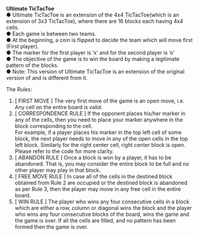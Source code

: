 <b>Ultimate TicTacToe</b> <br/>
● Ultimate TicTacToe is an extension of the 4x4 TicTacToe(which is an extension of 3x3
TicTacToe), where there are 16 blocks each having 4x4 cells.<br/>
● Each game is between two teams.<br/>
● At the beginning, a coin is flipped to decide the team which will move first (First player).<br/>
● The marker for the first player is ‘x’ and for the second player is ‘o’<br/>
● The objective of the game is to win the board by making a legitimate pattern of the
blocks.<br/>
● Note: This version of Ultimate TicTacToe is an extension of the original version of and
is different from it.<br/>

The Rules:
1. [​ FIRST MOVE​ ] The very first move of the game is an open move, i.e. Any cell on the
entire board is valid.<br/>
2. [​ CORRESPONDENCE RULE​ ] If the opponent places his/her marker in any of the cells,
then you need to place your marker anywhere in the block corresponding to the cell.<br/>
For example, if a player places his marker in the top left cell of some block, the next
player needs to move in any of the open cells in the top left block. Similarly for the right
center cell, right center block is open. Please refer to the code for more clarity.<br/>
3. [​ ABANDON RULE​ ] Once a block is won by a player, it has to be abandoned. That is,
you may consider the entire block to be full and no other player may play in that block.<br/>
4. [​ FREE MOVE RULE​ ] In case all of the cells in the destined block obtained from Rule 2
are occupied or the destined block is abandoned as per Rule 3, then the player may
move in any free cell in the entire board.<br/>
5. [​ WIN RULE​ ] The player who wins any four consecutive cells in a block which are either
a row, column or diagonal wins the block and the player who wins any four
consecutive blocks of the board, wins the game and the game is over. If all the cells
are filled, and no pattern has been formed then the game is over.<br/>
